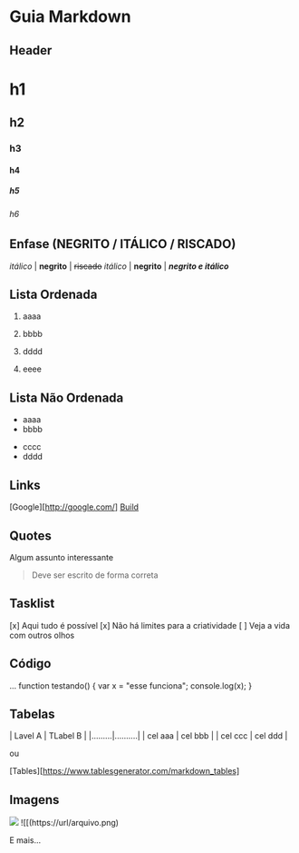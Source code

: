# Guia Markdown

## Header

# h1
## h2
### h3
#### h4
##### h5
###### h6

## Enfase (NEGRITO / ITÁLICO / RISCADO)

*itálico* | **negrito** | ~~riscado~~
_itálico_ | __negrito__ | **_negrito e itálico_**

## Lista Ordenada

1. aaaa
2. bbbb

1. dddd
1. eeee

## Lista Não Ordenada

- aaaa
- bbbb

* cccc
* dddd

## Links

[Google][http://google.com/]
[Build](/build/vlasses)

## Quotes

Algum assunto interessante
> Deve ser escrito de forma correta

## Tasklist

[x] Aqui tudo é possível
[x] Não há limites para a criatividade
[ ] Veja a vida com outros olhos

## Código

...
function testando() {
	var x = "esse funciona";
	console.log(x);
}

## Tabelas

| Lavel A | TLabel B |
|.........|..........|
| cel aaa | cel bbb  |
| cel ccc | cel ddd  |

ou

[Tables][https://www.tablesgenerator.com/markdown_tables]

## Imagens

![](/users/projeto/icone/joia.png)
![[(https://url/arquivo.png)


E mais...